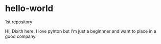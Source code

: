 # hello-world
1st repository

Hi, Dixith here. I love pyhton but I'm just a beginnner and want to place in a good company.
